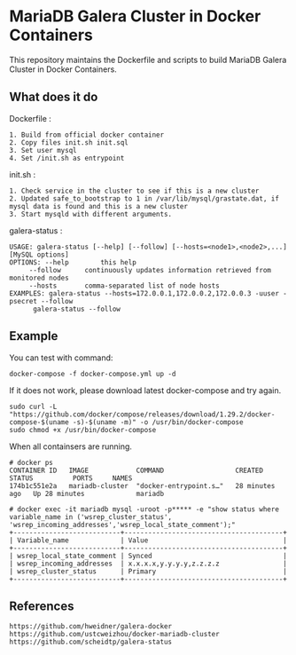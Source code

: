 # MariaDB Galera Cluster in Docker Containers

This repository maintains the Dockerfile and scripts to build MariaDB Galera Cluster in Docker Containers.

## What does it do

Dockerfile : 

    1. Build from official docker container
    2. Copy files init.sh init.sql
    3. Set user mysql
    4. Set /init.sh as entrypoint

init.sh :

    1. Check service in the cluster to see if this is a new cluster
    2. Updated safe_to_bootstrap to 1 in /var/lib/mysql/grastate.dat, if mysql data is found and this is a new cluster
    3. Start mysqld with different arguments.
    
galera-status :

    USAGE: galera-status [--help] [--follow] [--hosts=<node1>,<node2>,...] [MySQL options]
    OPTIONS: --help        this help
         --follow      continuously updates information retrieved from monitored nodes
         --hosts       comma-separated list of node hosts
    EXAMPLES: galera-status --hosts=172.0.0.1,172.0.0.2,172.0.0.3 -uuser -psecret --follow
          galera-status --follow

## Example

You can test with command:

    docker-compose -f docker-compose.yml up -d

If it does not work, please download latest docker-compose and try again.

    sudo curl -L "https://github.com/docker/compose/releases/download/1.29.2/docker-compose-$(uname -s)-$(uname -m)" -o /usr/bin/docker-compose
    sudo chmod +x /usr/bin/docker-compose

When all containsers are running.

    # docker ps
    CONTAINER ID   IMAGE            COMMAND                  CREATED          STATUS          PORTS     NAMES
    174b1c551e2a   mariadb-cluster  "docker-entrypoint.s…"   28 minutes ago   Up 28 minutes             mariadb

    # docker exec -it mariadb mysql -uroot -p***** -e "show status where variable_name in ('wsrep_cluster_status', 'wsrep_incoming_addresses','wsrep_local_state_comment');"
    +---------------------------+----------------------------------------+
    | Variable_name             | Value                                  |
    +---------------------------+----------------------------------------+
    | wsrep_local_state_comment | Synced                                 |
    | wsrep_incoming_addresses  | x.x.x.x,y.y.y.y,z.z.z.z                |
    | wsrep_cluster_status      | Primary                                |
    +---------------------------+----------------------------------------+

## References

    https://github.com/hweidner/galera-docker
    https://github.com/ustcweizhou/docker-mariadb-cluster
    https://github.com/scheidtp/galera-status
